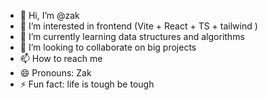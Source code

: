 - 👋 Hi, I’m @zak
- 👀 I’m interested in frontend (Vite + React + TS + tailwind )
- 🌱 I’m currently learning data structures and algorithms 
- 💞️ I’m looking to collaborate on big projects
- 📫 How to reach me 
- 😄 Pronouns: Zak
- ⚡ Fun fact: life is tough be tough

<!---
zakbilal/zakbilal is a ✨ special ✨ repository because its `README.md` (this file) appears on your GitHub profile.
You can click the Preview link to take a look at your changes.
--->
